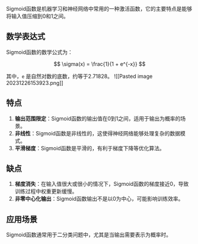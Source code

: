 Sigmoid函数是机器学习和神经网络中常用的一种激活函数，它的主要特点是能够将输入值压缩到0和1之间。

## 数学表达式

Sigmoid函数的数学公式为：

$$
\sigma(x) = \frac{1}{1 + e^{-x}}
$$

其中，`e` 是自然对数的底数，约等于2.71828。
![[Pasted image 20231226153923.png]]

## 特点

1. **输出范围限定**：Sigmoid函数的输出值在0到1之间，适用于输出为概率的场景。
2. **非线性**：Sigmoid函数是非线性的，这使得神经网络能够处理复杂的数据模式。
3. **平滑梯度**：Sigmoid函数是平滑的，有利于梯度下降等优化算法。

## 缺点

1. **梯度消失**：在输入值很大或很小的情况下，Sigmoid函数的梯度接近0，导致训练过程中权重更新缓慢。
2. **非零中心化输出**：Sigmoid函数输出不是以0为中心，可能影响训练效率。

## 应用场景

Sigmoid函数通常用于二分类问题中，尤其是当输出需要表示为概率时。
